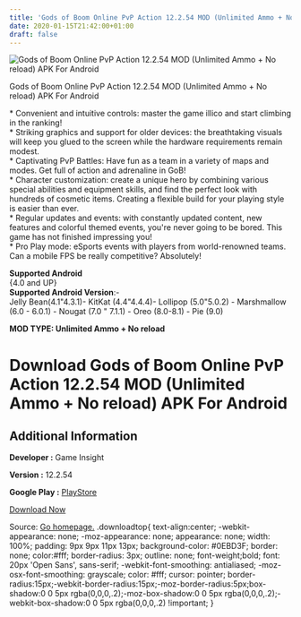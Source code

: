 ```yaml
---
title: 'Gods of Boom Online PvP Action 12.2.54 MOD (Unlimited Ammo + No reload) APK For Android'
date: 2020-01-15T21:42:00+01:00
draft: false
---
```


![Gods of Boom Online PvP Action 12.2.54 MOD (Unlimited Ammo + No reload) APK For Android](https://i0.wp.com/apkhome.net/wp-content/uploads/2020/01/Gods-of-Boom-Online-PvP-Action-12.2.54-MOD-Unlimited-Ammo-No-reload.png "Gods of Boom Online PvP Action 12.2.54 MOD (Unlimited Ammo + No reload) APK For Android")

  

Gods of Boom Online PvP Action 12.2.54 MOD (Unlimited Ammo + No reload) APK For Android

\* Convenient and intuitive controls: master the game illico and start climbing in the ranking!  
\* Striking graphics and support for older devices: the breathtaking visuals will keep you glued to the screen while the hardware requirements remain modest.  
\* Captivating PvP Battles: Have fun as a team in a variety of maps and modes. Get full of action and adrenaline in GoB!  
\* Character customization: create a unique hero by combining various special abilities and equipment skills, and find the perfect look with hundreds of cosmetic items. Creating a flexible build for your playing style is easier than ever.  
\* Regular updates and events: with constantly updated content, new features and colorful themed events, you're never going to be bored. This game has not finished impressing you!  
\* Pro Play mode: eSports events with players from world-renowned teams. Can a mobile FPS be really competitive? Absolutely!

**Supported Android**  
{4.0 and UP}  
**Supported Android Version**:-  
Jelly Bean(4.1"4.3.1)- KitKat (4.4"4.4.4)- Lollipop (5.0"5.0.2) - Marshmallow (6.0 - 6.0.1) - Nougat (7.0 " 7.1.1) - Oreo (8.0-8.1) - Pie (9.0)

**MOD TYPE: Unlimited Ammo + No reload**

Download Gods of Boom Online PvP Action 12.2.54 MOD (Unlimited Ammo + No reload) APK For Android
================================================================================================

Additional Information
----------------------

**Developer :** Game Insight

**Version :** 12.2.54

**Google Play :** [PlayStore](https://play.google.com/store/apps/details?id=com.gameinsight.gobandroid)

  

[Download Now](https://store4app.co/post/gods-of-boom-online-pvp-action-12-2-54-mod-unlimited-ammo-no-reload-apk-for-android_1579113122)

  
Source: [Go homepage.](https://store4app.co/post/gods-of-boom-online-pvp-action-12-2-54-mod-unlimited-ammo-no-reload-apk-for-android_1579113122) .downloadtop{ text-align:center; -webkit-appearance: none; -moz-appearance: none; appearance: none; width: 100%; padding: 9px 9px 11px 13px; background-color: #0EBD3F; border: none; color:#fff; border-radius: 3px; outline: none; font-weight;bold; font: 20px 'Open Sans', sans-serif; -webkit-font-smoothing: antialiased; -moz-osx-font-smoothing: grayscale; color: #fff; cursor: pointer; border-radius:15px;-webkit-border-radius:15px;-moz-border-radius:5px;box-shadow:0 0 5px rgba(0,0,0,.2);-moz-box-shadow:0 0 5px rgba(0,0,0,.2);-webkit-box-shadow:0 0 5px rgba(0,0,0,.2) !important; }